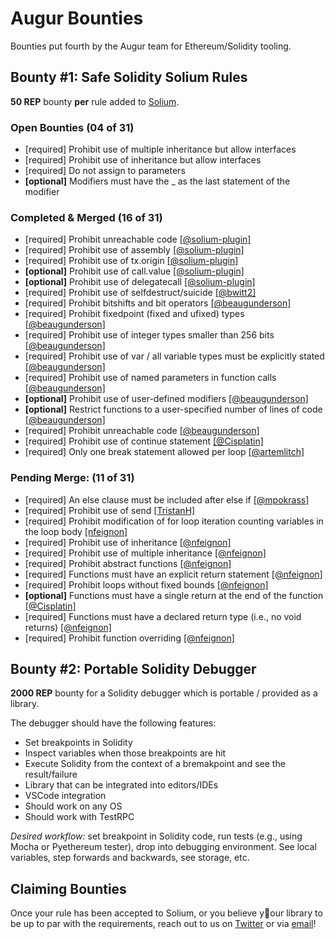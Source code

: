 # Augur Bounties

Bounties put fourth by the Augur team for Ethereum/Solidity tooling.

## <a id="bounty-one"/> Bounty #1: Safe Solidity Solium Rules

**50 REP** bounty **per** rule added to [Solium](https://github.com/duaraghav8/Solium).

### Open Bounties (04 of 31)

- [required] Prohibit use of multiple inheritance but allow interfaces
- [required] Prohibit use of inheritance but allow interfaces
- [required] Do not assign to parameters
- **[optional]** Modifiers must have the _ as the last statement of the modifier

### Completed & Merged (16 of 31)

- [required] Prohibit unreachable code [[@solium-plugin]](https://github.com/duaraghav8/solium-plugin-security)
- [required] Prohibit use of assembly [[@solium-plugin]](https://github.com/duaraghav8/solium-plugin-security)
- [required] Prohibit use of tx.origin [[@solium-plugin]](https://github.com/duaraghav8/solium-plugin-security)
- **[optional]** Prohibit use of call.value [[@solium-plugin]](https://github.com/duaraghav8/solium-plugin-security)
- **[optional]** Prohibit use of delegatecall [[@solium-plugin]](https://github.com/duaraghav8/solium-plugin-security)
- [required] Prohibit use of selfdestruct/suicide [[@bwitt2]](https://github.com/duaraghav8/solium-plugin-security/pull/1)
- [required] Prohibit bitshifts and bit operators [[@beaugunderson]](https://github.com/duaraghav8/solium-plugin-security/pull/1)
- [required] Prohibit fixedpoint (fixed and ufixed) types [[@beaugunderson]](https://github.com/duaraghav8/solium-plugin-security/pull/1)
- [required] Prohibit use of integer types smaller than 256 bits [[@beaugunderson]](https://github.com/duaraghav8/solium-plugin-security/pull/1)
- [required] Prohibit use of var / all variable types must be explicitly stated [[@beaugunderson]](https://github.com/duaraghav8/solium-plugin-security/pull/1)
- [required] Prohibit use of named parameters in function calls [[@beaugunderson]](https://github.com/duaraghav8/solium-plugin-security/pull/1)
- **[optional]** Prohibit use of user-defined modifiers [[@beaugunderson]](https://github.com/duaraghav8/solium-plugin-security/pull/1)
- **[optional]** Restrict functions to a user-specified number of lines of code [[@beaugunderson]](https://github.com/duaraghav8/solium-plugin-security/pull/1)
- [required] Prohibit unreachable code [[@beaugunderson]](https://github.com/duaraghav8/solium-plugin-security/pull/1)
- [required] Prohibit use of continue statement [[@Cisplatin]](https://github.com/duaraghav8/solium-plugin-security/pull/2)
- [required] Only one break statement allowed per loop [[@artemlitch]](https://github.com/duaraghav8/solium-plugin-security/pull/3)


### Pending Merge: (11 of 31)

- [required] An else clause must be included after else if [[@mpokrass]](https://github.com/duaraghav8/solium-plugin-security/pull/4)
- [required] Prohibit use of send
 [[TristanH]](https://github.com/duaraghav8/solium-plugin-security/pull/5)
- [required] Prohibit modification of for loop iteration counting variables in the loop body 
 [[nfeignon]](https://github.com/duaraghav8/solium-plugin-security/pull/7)
- [required] Prohibit use of inheritance [[@nfeignon]](https://github.com/duaraghav8/solium-plugin-security/pull/8)
- [required] Prohibit use of multiple inheritance [[@nfeignon]](https://github.com/duaraghav8/solium-plugin-security/pull/8)
- [required] Prohibit abstract functions
[[@nfeignon]](https://github.com/duaraghav8/solium-plugin-security/pull/9)
- [required] Functions must have an explicit return statement [[@nfeignon]](https://github.com/duaraghav8/solium-plugin-security/pull/10)
- [required] Prohibit loops without fixed bounds [[@nfeignon]](https://github.com/duaraghav8/solium-plugin-security/pull/11)
- **[optional]** Functions must have a single return at the end of the function [[@Cisplatin]](https://github.com/duaraghav8/solium-plugin-security/pull/12)
- [required] Functions must have a declared return type (i.e., no void returns) [[@nfeignon]](https://github.com/duaraghav8/solium-plugin-security/pull/13)
- [required] Prohibit function overriding [[@nfeignon]](https://github.com/duaraghav8/solium-plugin-security/pull/16)


## <a id="bounty-two"/> Bounty #2: Portable Solidity Debugger

**2000 REP** bounty for a Solidity debugger which is portable / provided as a library.  

The debugger should have the following features:

- Set breakpoints in Solidity
- Inspect variables when those breakpoints are hit
- Execute Solidity from the context of a bremakpoint and see the result/failure
- Library that can be integrated into editors/IDEs
- VSCode integration
- Should work on any OS
- Should work with TestRPC

*Desired workflow:* set breakpoint in Solidity code, run tests (e.g., using Mocha or Pyethereum tester), drop into debugging environment.  See local variables, step forwards and backwards, see storage, etc.

## Claiming Bounties

Once your rule has been accepted to Solium, or you believe your library to be up to par with the requirements, reach out to us on [Twitter](twitetr.com/AugurProject) or via [email](mailto:team@augur.net)!
